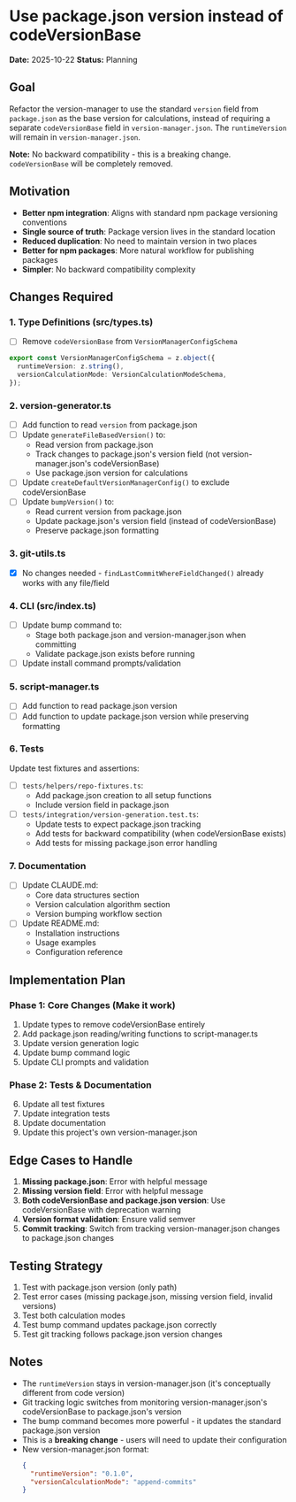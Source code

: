 # Use package.json version instead of codeVersionBase

**Date:** 2025-10-22
**Status:** Planning

## Goal

Refactor the version-manager to use the standard `version` field from `package.json` as the base version for calculations, instead of requiring a separate `codeVersionBase` field in `version-manager.json`. The `runtimeVersion` will remain in `version-manager.json`.

**Note:** No backward compatibility - this is a breaking change. `codeVersionBase` will be completely removed.

## Motivation

- **Better npm integration**: Aligns with standard npm package versioning conventions
- **Single source of truth**: Package version lives in the standard location
- **Reduced duplication**: No need to maintain version in two places
- **Better for npm packages**: More natural workflow for publishing packages
- **Simpler**: No backward compatibility complexity

## Changes Required

### 1. Type Definitions (src/types.ts)

- [ ] Remove `codeVersionBase` from `VersionManagerConfigSchema`

```typescript
export const VersionManagerConfigSchema = z.object({
  runtimeVersion: z.string(),
  versionCalculationMode: VersionCalculationModeSchema,
});
```

### 2. version-generator.ts

- [ ] Add function to read `version` from package.json
- [ ] Update `generateFileBasedVersion()` to:
  - Read version from package.json
  - Track changes to package.json's version field (not version-manager.json's codeVersionBase)
  - Use package.json version for calculations
- [ ] Update `createDefaultVersionManagerConfig()` to exclude codeVersionBase
- [ ] Update `bumpVersion()` to:
  - Read current version from package.json
  - Update package.json's version field (instead of codeVersionBase)
  - Preserve package.json formatting

### 3. git-utils.ts

- [x] No changes needed - `findLastCommitWhereFieldChanged()` already works with any file/field

### 4. CLI (src/index.ts)

- [ ] Update bump command to:
  - Stage both package.json and version-manager.json when committing
  - Validate package.json exists before running
- [ ] Update install command prompts/validation

### 5. script-manager.ts

- [ ] Add function to read package.json version
- [ ] Add function to update package.json version while preserving formatting

### 6. Tests

Update test fixtures and assertions:

- [ ] `tests/helpers/repo-fixtures.ts`:
  - Add package.json creation to all setup functions
  - Include version field in package.json
- [ ] `tests/integration/version-generation.test.ts`:
  - Update tests to expect package.json tracking
  - Add tests for backward compatibility (when codeVersionBase exists)
  - Add tests for missing package.json error handling

### 7. Documentation

- [ ] Update CLAUDE.md:
  - Core data structures section
  - Version calculation algorithm section
  - Version bumping workflow section
- [ ] Update README.md:
  - Installation instructions
  - Usage examples
  - Configuration reference

## Implementation Plan

### Phase 1: Core Changes (Make it work)

1. Update types to remove codeVersionBase entirely
2. Add package.json reading/writing functions to script-manager.ts
3. Update version generation logic
4. Update bump command logic
5. Update CLI prompts and validation

### Phase 2: Tests & Documentation

6. Update all test fixtures
7. Update integration tests
8. Update documentation
9. Update this project's own version-manager.json

## Edge Cases to Handle

1. **Missing package.json**: Error with helpful message
2. **Missing version field**: Error with helpful message
3. **Both codeVersionBase and package.json version**: Use codeVersionBase with deprecation warning
4. **Version format validation**: Ensure valid semver
5. **Commit tracking**: Switch from tracking version-manager.json changes to package.json changes

## Testing Strategy

1. Test with package.json version (only path)
2. Test error cases (missing package.json, missing version field, invalid versions)
3. Test both calculation modes
4. Test bump command updates package.json correctly
5. Test git tracking follows package.json version changes

## Notes

- The `runtimeVersion` stays in version-manager.json (it's conceptually different from code version)
- Git tracking logic switches from monitoring version-manager.json's codeVersionBase to package.json's version
- The bump command becomes more powerful - it updates the standard package.json version
- This is a **breaking change** - users will need to update their configuration
- New version-manager.json format:
  ```json
  {
    "runtimeVersion": "0.1.0",
    "versionCalculationMode": "append-commits"
  }
  ```

